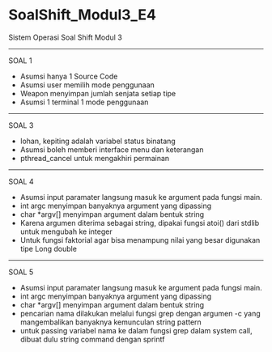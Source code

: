 # SoalShift_Modul3_E4
Sistem Operasi Soal Shift Modul 3

----------------------------------------------------------
SOAL 1

- Asumsi hanya 1 Source Code
- Asumsi user memilih mode penggunaan
- Weapon menyimpan jumlah senjata setiap tipe
- Asumsi 1 terminal 1 mode penggunaan

----------------------------------------------------------
SOAL 3

- lohan, kepiting adalah variabel status binatang
- Asumsi boleh memberi interface menu dan keterangan
- pthread_cancel untuk mengakhiri permainan

----------------------------------------------------------
SOAL 4

- Asumsi input paramater langsung masuk ke argument pada fungsi main.
- int argc menyimpan banyaknya argument yang dipassing
- char \*argv[] menyimpan argument dalam bentuk string
- Karena argumen diterima sebagai string, dipakai fungsi atoi() dari stdlib untuk mengubah ke integer
- Untuk fungsi faktorial agar bisa menampung nilai yang besar digunakan tipe Long double

----------------------------------------------------------
SOAL 5
- Asumsi input paramater langsung masuk ke argument pada fungsi main.
- int argc menyimpan banyaknya argument yang dipassing
- char \*argv[] menyimpan argument dalam bentuk string
- pencarian nama dilakukan melalui fungsi grep dengan argumen -c yang mangembalikan banyaknya kemunculan string pattern
- untuk passing variabel nama ke dalam fungsi grep dalam system call, dibuat dulu string command dengan sprintf
